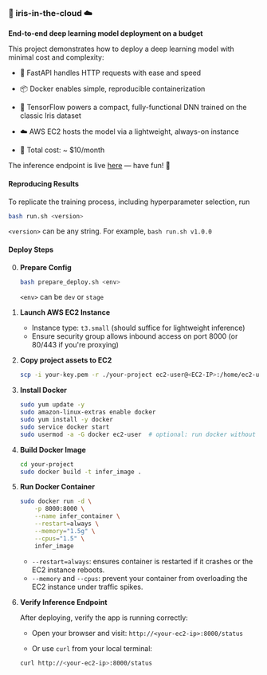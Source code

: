 ### 🌸 iris-in-the-cloud ☁️

**End-to-end deep learning model deployment on a budget**

This project demonstrates how to deploy a deep learning model with minimal cost and complexity:

* 🚀 FastAPI handles HTTP requests with ease and speed

* 📦 Docker enables simple, reproducible containerization

* 🧠 TensorFlow powers a compact, fully-functional DNN trained on the classic Iris dataset

* ☁️ AWS EC2 hosts the model via a lightweight, always-on instance

* 💸 Total cost: ~ $10/month

The inference endpoint is live [here](http://3.17.238.30:8000/) — have fun! 🎯

#### Reproducing Results

To replicate the training process, including hyperparameter selection, run

```bash
bash run.sh <version>
```
`<version>` can be any string. For example, `bash run.sh v1.0.0`


#### Deploy Steps

0. **Prepare Config**
   ```bash
   bash prepare_deploy.sh <env>
   ```
   `<env>` can be `dev` or `stage`

1. **Launch AWS EC2 Instance**
   - Instance type: `t3.small` (should suffice for lightweight inference)
   - Ensure security group allows inbound access on port 8000 (or 80/443 if you're proxying)

2. **Copy project assets to EC2**
   ```bash
   scp -i your-key.pem -r ./your-project ec2-user@<EC2-IP>:/home/ec2-user/
   ```

3. **Install Docker**
   ```bash
   sudo yum update -y
   sudo amazon-linux-extras enable docker
   sudo yum install -y docker
   sudo service docker start
   sudo usermod -a -G docker ec2-user  # optional: run docker without sudo after logout/login
   ```

4. **Build Docker Image**
   ```bash
   cd your-project
   sudo docker build -t infer_image .
   ```

5. **Run Docker Container**
   ```bash
   sudo docker run -d \
       -p 8000:8000 \
       --name infer_container \
       --restart=always \
       --memory="1.5g" \
       --cpus="1.5" \
       infer_image
   ```

   - `--restart=always`: ensures container is restarted if it crashes or the EC2 instance reboots.
   - `--memory` and `--cpus`: prevent your container from overloading the EC2 instance under traffic spikes.

6. **Verify Inference Endpoint**

    After deploying, verify the app is running correctly:

    - Open your browser and visit:
    `http://<your-ec2-ip>:8000/status`

    - Or use `curl` from your local terminal:
    ```bash
    curl http://<your-ec2-ip>:8000/status
    ```